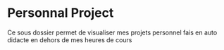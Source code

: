 <h1>Personnal Project</h1>

Ce sous dossier permet de visualiser mes projets personnel fais en auto didacte en dehors de mes heures de cours
